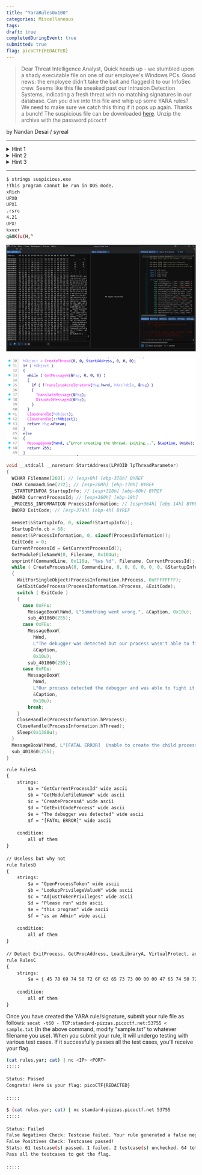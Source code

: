 ```yaml
---
title: "YaraRules0x100"
categories: Miscellaneous
tags: 
draft: true
completedDuringEvent: true
submitted: true
flag: picoCTF{REDACTED}
---
```

> Dear Threat Intelligence Analyst,
> Quick heads up - we stumbled upon a shady executable file on one of our employee's Windows PCs. Good news: the employee didn't take the bait and flagged it to our InfoSec crew.
> Seems like this file sneaked past our Intrusion Detection Systems, indicating a fresh threat with no matching signatures in our database.
> Can you dive into this file and whip up some YARA rules? We need to make sure we catch this thing if it pops up again.
> Thanks a bunch!
> The suspicious file can be downloaded [here](). Unzip the archive with the password `picoctf`

by Nandan Desai / syreal

---

<details>
<summary>Hint 1</summary>

The test cases will attempt to match your rule with various variations of this suspicious file, including a packed version, an unpacked version, slight modifications to the file while retaining functionality, etc.
</details>

<details>
<summary>Hint 2</summary>

Since this is a Windows executable file, some strings within this binary can be "wide" strings. Try declaring your string variables something like `$str = "Some Text" wide ascii` wherever necessary.
</details>

<details>
<summary>Hint 3</summary>

Your rule should also not generate any false positives (or false negatives). Refine your rule to perfection! One YARA rule file can have multiple rules! Maybe define one rule for Packed binary and another rule for Unpacked binary in the same rule file?
</details>

---

```sh
$ strings suspicious.exe               
!This program cannot be run in DOS mode.
xRich
UPX0
UPX1
.rsrc
4.21
UPX!
kxvx+
g&0K(u(H,^
```

![alt text](image.png)

![alt text](image-1.png)

```c
void __stdcall __noreturn StartAddress(LPVOID lpThreadParameter)
{
  WCHAR Filename[260]; // [esp+0h] [ebp-378h] BYREF
  CHAR CommandLine[272]; // [esp+208h] [ebp-170h] BYREF
  _STARTUPINFOA StartupInfo; // [esp+318h] [ebp-60h] BYREF
  DWORD CurrentProcessId; // [esp+360h] [ebp-18h]
  _PROCESS_INFORMATION ProcessInformation; // [esp+364h] [ebp-14h] BYREF
  DWORD ExitCode; // [esp+374h] [ebp-4h] BYREF

  memset(&StartupInfo, 0, sizeof(StartupInfo));
  StartupInfo.cb = 68;
  memset(&ProcessInformation, 0, sizeof(ProcessInformation));
  ExitCode = 0;
  CurrentProcessId = GetCurrentProcessId();
  GetModuleFileNameW(0, Filename, 0x104u);
  snprintf(CommandLine, 0x110u, "%ws %d", Filename, CurrentProcessId);
  while ( CreateProcessA(0, CommandLine, 0, 0, 0, 0, 0, 0, &StartupInfo, &ProcessInformation) )
  {
    WaitForSingleObject(ProcessInformation.hProcess, 0xFFFFFFFF);
    GetExitCodeProcess(ProcessInformation.hProcess, &ExitCode);
    switch ( ExitCode )
    {
      case 0xFFu:
        MessageBoxW(hWnd, L"Something went wrong.", &Caption, 0x10u);
        sub_401860(255);
      case 0xFEu:
        MessageBoxW(
          hWnd,
          L"The debugger was detected but our process wasn't able to fight it. Exiting the program.",
          &Caption,
          0x10u);
        sub_401860(255);
      case 0xFDu:
        MessageBoxW(
          hWnd,
          L"Our process detected the debugger and was able to fight it. Don't be surprised if the debugger crashed.",
          &Caption,
          0x10u);
        break;
    }
    CloseHandle(ProcessInformation.hProcess);
    CloseHandle(ProcessInformation.hThread);
    Sleep(0x1388u);
  }
  MessageBoxW(hWnd, L"[FATAL ERROR]  Unable to create the child process.", &Caption, 0x10u);
  sub_401860(255);
}
```

```txt
rule RulesA
{
    strings:
        $a = "GetCurrentProcessId" wide ascii
        $b = "GetModuleFileNameW" wide ascii
        $c = "CreateProcessA" wide ascii
        $d = "GetExitCodeProcess" wide ascii
        $e = "The debugger was detected" wide ascii
        $f = "[FATAL ERROR]" wide ascii
    
    condition:
        all of them
}

// Useless but why not
rule RulesB
{
    strings:
        $a = "OpenProcessToken" wide ascii
        $b = "LookupPrivilegeValueW" wide ascii
        $c = "AdjustTokenPrivileges" wide ascii
        $d = "Please run" wide ascii
        $e = "this program" wide ascii
        $f = "as an Admin" wide ascii
    
    condition:
        all of them
}

// Detect ExitProcess, GetProcAddress, LoadLibraryA, VirtualProtect, and CommandLineToArgvW from packed file (idk why works LOL)
rule RulesC
{
    strings:
        $a = { 45 78 69 74 50 72 6F 63 65 73 73 00 00 00 47 65 74 50 72 6F 63 41 64 64 72 65 73 73 00 00 4C 6F 61 64 4C 69 62 72 61 72 79 41 00 00 56 69 72 74 75 61 6C 50 72 6F 74 65 63 74 00 00 43 6F 6D 6D 61 6E 64 4C 69 6E 65 54 6F 41 72 67 76 57 }
    
    condition:
        all of them
}
```

Once you have created the YARA rule/signature, submit your rule file as follows:
`socat -t60 - TCP:standard-pizzas.picoctf.net:53755 < sample.txt`
(In the above command, modify "sample.txt" to whatever filename you use).
When you submit your rule, it will undergo testing with various test cases. If it successfully passes all the test cases, you'll receive your flag.

```sh
(cat rules.yar; cat) | nc <IP> <PORT>
:::::

Status: Passed
Congrats! Here is your flag: picoCTF{REDACTED}

:::::
```

```sh
$ (cat rules.yar; cat) | nc standard-pizzas.picoctf.net 53755
:::::

Status: Failed
False Negatives Check: Testcase failed. Your rule generated a false negative.
False Positives Check: Testcases passed!
Stats: 61 testcase(s) passed. 1 failed. 2 testcase(s) unchecked. 64 total testcases.
Pass all the testcases to get the flag.

:::::
```
